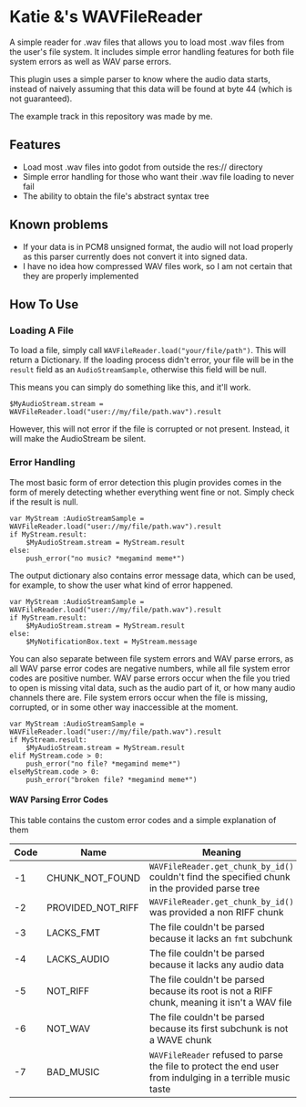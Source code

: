 # Katie &'s WAVFileReader
A simple reader for .wav files that allows you to load most .wav files from the user's file system. It includes simple error handling features for both file system errors as well as WAV parse errors.

This plugin uses a simple parser to know where the audio data starts, instead of naively assuming that this data will be found at byte 44 (which is not guaranteed).

The example track in this repository was made by me.

## Features
* Load most .wav files into godot from outside the res:// directory
* Simple error handling for those who want their .wav file loading to never fail
* The ability to obtain the file's abstract syntax tree

## Known problems
* If your data is in PCM8 unsigned format, the audio will not load properly as this parser currently does not convert it into signed data.
* I have no idea how compressed WAV files work, so I am not certain that they are properly implemented

## How To Use
### Loading A File
To load a file, simply call `WAVFileReader.load("your/file/path")`. This will return a Dictionary. If the loading process didn't error, your file will be in the `result` field as an `AudioStreamSample`, otherwise this field will be null.

This means you can simply do something like this, and it'll work.

```gdscript
$MyAudioStream.stream = WAVFileReader.load("user://my/file/path.wav").result
```

However, this will not error if the file is corrupted or not present. Instead, it will make the AudioStream be silent.

### Error Handling
The most basic form of error detection this plugin provides comes in the form of merely detecting whether everything went fine or not. Simply check if the result is null.

```gdscript
var MyStream :AudioStreamSample = WAVFileReader.load("user://my/file/path.wav").result
if MyStream.result:
	$MyAudioStream.stream = MyStream.result
else:
	push_error("no music? *megamind meme*")
```

The output dictionary also contains error message data, which can be used, for example, to show the user what kind of error happened.

```gdscript
var MyStream :AudioStreamSample = WAVFileReader.load("user://my/file/path.wav").result
if MyStream.result:
	$MyAudioStream.stream = MyStream.result
else:
	$MyNotificationBox.text = MyStream.message
```

You can also separate between file system errors and WAV parse errors, as all WAV parse error codes are negative numbers, while all file system error codes are positive number. WAV parse errors occur when the file you tried to open is missing vital data, such as the audio part of it, or how many audio channels there are. File system errors occur when the file is missing, corrupted, or in some other way inaccessible at the moment.

```gdscript
var MyStream :AudioStreamSample = WAVFileReader.load("user://my/file/path.wav").result
if MyStream.result:
	$MyAudioStream.stream = MyStream.result
elif MyStream.code > 0:
	push_error("no file? *megamind meme*")
elseMyStream.code > 0:
	push_error("broken file? *megamind meme*")
```

#### WAV Parsing Error Codes
This table contains the custom error codes and a simple explanation of them

| Code | Name | Meaning |
| --- | --- | --- |
| -1 | CHUNK_NOT_FOUND | `WAVFileReader.get_chunk_by_id()` couldn't find the specified chunk in the provided parse tree |
| -2 | PROVIDED_NOT_RIFF | `WAVFileReader.get_chunk_by_id()` was provided a non RIFF chunk |
| -3 | LACKS_FMT | The file couldn't be parsed because it lacks an `fmt` subchunk |
| -4 | LACKS_AUDIO | The file couldn't be parsed because it lacks any audio data |
| -5 | NOT_RIFF | The file couldn't be parsed because its root is not a RIFF chunk, meaning it isn't a WAV file |
| -6 | NOT_WAV | The file couldn't be parsed because its first subchunk is not a WAVE chunk |
| -7 | BAD_MUSIC | `WAVFileReader` refused to parse the file to protect the end user from indulging in a terrible music taste |
